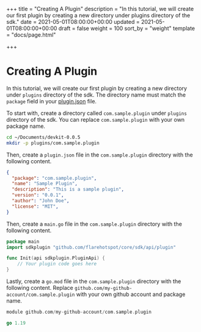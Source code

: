 +++
title = "Creating A Plugin"
description = "In this tutorial, we will create our first plugin by creating a new directory under plugins directory of the sdk."
date = 2021-05-01T08:00:00+00:00
updated = 2021-05-01T08:00:00+00:00
draft = false
weight = 100
sort_by = "weight"
template = "docs/page.html"

+++

# Creating A Plugin

In this tutorial, we will create our first plugin by creating a new directory under `plugins` directory of the sdk.
The directory name must match the `package` field in your [plugin.json](../api/plugin-json) file.

To start with, create a directory called `com.sample.plugin` under `plugins` directory of the sdk.
You can replace `com.sample.plugin` with your own package name.

```bash
cd ~/Documents/devkit-0.0.5
mkdir -p plugins/com.sample.plugin
```

Then, create a `plugin.json` file in the `com.sample.plugin` directory with the following content.

```json
{
  "package": "com.sample.plugin",
  "name": "Sample Plugin",
  "description": "This is a sample plugin",
  "version": "0.0.1",
  "author": "John Doe",
  "license": "MIT",
}
```

Then, create a `main.go` file in the `com.sample.plugin` directory with the following content.
```go
package main
import sdkplugin "github.com/flarehotspot/core/sdk/api/plugin"

func Init(api sdkplugin.PluginApi) {
    // Your plugin code goes here
}
```

Lastly, create a `go.mod` file in the `com.sample.plugin` directory with the following content. Replace `github.com/my-github-account/com.sample.plugin` with your own github account and package name.
```go
module github.com/my-github-account/com.sample.plugin

go 1.19
```
